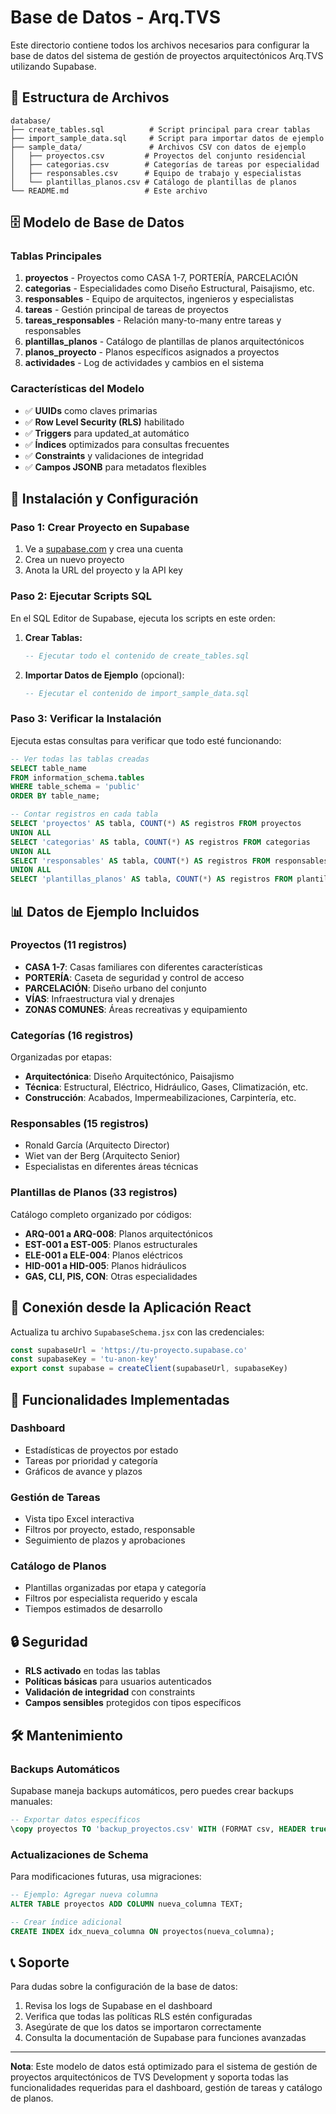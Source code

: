 # Base de Datos - Arq.TVS

Este directorio contiene todos los archivos necesarios para configurar la base de datos del sistema de gestión de proyectos arquitectónicos Arq.TVS utilizando Supabase.

## 📁 Estructura de Archivos

```
database/
├── create_tables.sql          # Script principal para crear tablas
├── import_sample_data.sql     # Script para importar datos de ejemplo
├── sample_data/               # Archivos CSV con datos de ejemplo
│   ├── proyectos.csv         # Proyectos del conjunto residencial
│   ├── categorias.csv        # Categorías de tareas por especialidad
│   ├── responsables.csv      # Equipo de trabajo y especialistas
│   └── plantillas_planos.csv # Catálogo de plantillas de planos
└── README.md                 # Este archivo
```

## 🗄️ Modelo de Base de Datos

### Tablas Principales

1. **proyectos** - Proyectos como CASA 1-7, PORTERÍA, PARCELACIÓN
2. **categorias** - Especialidades como Diseño Estructural, Paisajismo, etc.
3. **responsables** - Equipo de arquitectos, ingenieros y especialistas
4. **tareas** - Gestión principal de tareas de proyectos
5. **tareas_responsables** - Relación many-to-many entre tareas y responsables
6. **plantillas_planos** - Catálogo de plantillas de planos arquitectónicos
7. **planos_proyecto** - Planos específicos asignados a proyectos
8. **actividades** - Log de actividades y cambios en el sistema

### Características del Modelo

- ✅ **UUIDs** como claves primarias
- ✅ **Row Level Security (RLS)** habilitado
- ✅ **Triggers** para updated_at automático
- ✅ **Índices** optimizados para consultas frecuentes
- ✅ **Constraints** y validaciones de integridad
- ✅ **Campos JSONB** para metadatos flexibles

## 🚀 Instalación y Configuración

### Paso 1: Crear Proyecto en Supabase

1. Ve a [supabase.com](https://supabase.com) y crea una cuenta
2. Crea un nuevo proyecto
3. Anota la URL del proyecto y la API key

### Paso 2: Ejecutar Scripts SQL

En el SQL Editor de Supabase, ejecuta los scripts en este orden:

1. **Crear Tablas:**
   ```sql
   -- Ejecutar todo el contenido de create_tables.sql
   ```

2. **Importar Datos de Ejemplo** (opcional):
   ```sql
   -- Ejecutar el contenido de import_sample_data.sql
   ```

### Paso 3: Verificar la Instalación

Ejecuta estas consultas para verificar que todo esté funcionando:

```sql
-- Ver todas las tablas creadas
SELECT table_name 
FROM information_schema.tables 
WHERE table_schema = 'public' 
ORDER BY table_name;

-- Contar registros en cada tabla
SELECT 'proyectos' AS tabla, COUNT(*) AS registros FROM proyectos
UNION ALL
SELECT 'categorias' AS tabla, COUNT(*) AS registros FROM categorias
UNION ALL
SELECT 'responsables' AS tabla, COUNT(*) AS registros FROM responsables
UNION ALL
SELECT 'plantillas_planos' AS tabla, COUNT(*) AS registros FROM plantillas_planos;
```

## 📊 Datos de Ejemplo Incluidos

### Proyectos (11 registros)
- **CASA 1-7**: Casas familiares con diferentes características
- **PORTERÍA**: Caseta de seguridad y control de acceso
- **PARCELACIÓN**: Diseño urbano del conjunto
- **VÍAS**: Infraestructura vial y drenajes
- **ZONAS COMUNES**: Áreas recreativas y equipamiento

### Categorías (16 registros)
Organizadas por etapas:
- **Arquitectónica**: Diseño Arquitectónico, Paisajismo
- **Técnica**: Estructural, Eléctrico, Hidráulico, Gases, Climatización, etc.
- **Construcción**: Acabados, Impermeabilizaciones, Carpintería, etc.

### Responsables (15 registros)
- Ronald García (Arquitecto Director)
- Wiet van der Berg (Arquitecto Senior)
- Especialistas en diferentes áreas técnicas

### Plantillas de Planos (33 registros)
Catálogo completo organizado por códigos:
- **ARQ-001 a ARQ-008**: Planos arquitectónicos
- **EST-001 a EST-005**: Planos estructurales  
- **ELE-001 a ELE-004**: Planos eléctricos
- **HID-001 a HID-005**: Planos hidráulicos
- **GAS, CLI, PIS, CON**: Otras especialidades

## 🔧 Conexión desde la Aplicación React

Actualiza tu archivo `SupabaseSchema.jsx` con las credenciales:

```javascript
const supabaseUrl = 'https://tu-proyecto.supabase.co'
const supabaseKey = 'tu-anon-key'
export const supabase = createClient(supabaseUrl, supabaseKey)
```

## 📱 Funcionalidades Implementadas

### Dashboard
- Estadísticas de proyectos por estado
- Tareas por prioridad y categoría
- Gráficos de avance y plazos

### Gestión de Tareas
- Vista tipo Excel interactiva
- Filtros por proyecto, estado, responsable
- Seguimiento de plazos y aprobaciones

### Catálogo de Planos
- Plantillas organizadas por etapa y categoría
- Filtros por especialista requerido y escala
- Tiempos estimados de desarrollo

## 🔒 Seguridad

- **RLS activado** en todas las tablas
- **Políticas básicas** para usuarios autenticados
- **Validación de integridad** con constraints
- **Campos sensibles** protegidos con tipos específicos

## 🛠️ Mantenimiento

### Backups Automáticos
Supabase maneja backups automáticos, pero puedes crear backups manuales:

```sql
-- Exportar datos específicos
\copy proyectos TO 'backup_proyectos.csv' WITH (FORMAT csv, HEADER true);
```

### Actualizaciones de Schema
Para modificaciones futuras, usa migraciones:

```sql
-- Ejemplo: Agregar nueva columna
ALTER TABLE proyectos ADD COLUMN nueva_columna TEXT;

-- Crear índice adicional
CREATE INDEX idx_nueva_columna ON proyectos(nueva_columna);
```

## 📞 Soporte

Para dudas sobre la configuración de la base de datos:

1. Revisa los logs de Supabase en el dashboard
2. Verifica que todas las políticas RLS estén configuradas
3. Asegúrate de que los datos se importaron correctamente
4. Consulta la documentación de Supabase para funciones avanzadas

---

**Nota**: Este modelo de datos está optimizado para el sistema de gestión de proyectos arquitectónicos de TVS Development y soporta todas las funcionalidades requeridas para el dashboard, gestión de tareas y catálogo de planos.
